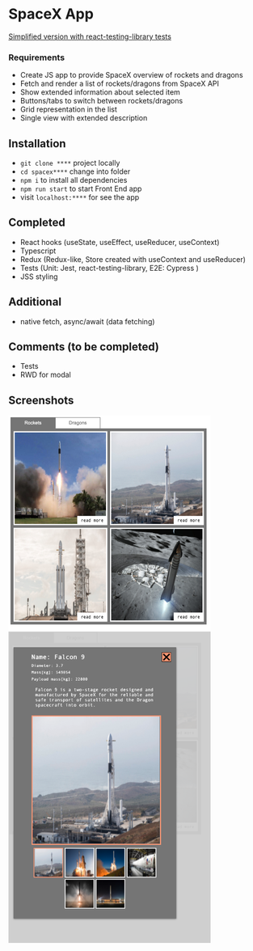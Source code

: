 # SpaceX App

[Simplified version with react-testing-library tests](https://github.com/maciejk77/spacex-ts-rtl)

### Requirements

- Create JS app to provide SpaceX overview of rockets and dragons
- Fetch and render a list of rockets/dragons from SpaceX API
- Show extended information about selected item
- Buttons/tabs to switch between rockets/dragons
- Grid representation in the list
- Single view with extended description

## Installation

- `git clone ****` project locally
- `cd spacex****` change into folder
- `npm i` to install all dependencies
- `npm run start` to start Front End app
- visit `localhost:****` for see the app

## Completed

- React hooks (useState, useEffect, useReducer, useContext)
- Typescript
- Redux (Redux-like, Store created with useContext and useReducer)
- Tests (Unit: Jest, react-testing-library, E2E: Cypress )
- JSS styling

## Additional

- native fetch, async/await (data fetching)

## Comments (to be completed)

- Tests
- RWD for modal

## Screenshots

<img src="src/assets/screenshot1.png" width="400">
<img src="src/assets/screenshot2.png" width="400">
